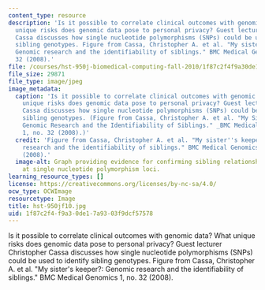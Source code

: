 ```yaml
---
content_type: resource
description: 'Is it possible to correlate clinical outcomes with genomic data? What
  unique risks does genomic data pose to personal privacy? Guest lecturer Christopher
  Cassa discusses how single nucleotide polymorphisms (SNPs) could be used to identify
  sibling genotypes. Figure from Cassa, Christopher A. et al. "My sister''s keeper?:
  Genomic research and the identifiability of siblings." BMC Medical Genomics 1, no.
  32 (2008).'
file: /courses/hst-950j-biomedical-computing-fall-2010/1f87c2f4f9a30de17a9303f9dcf57578_hst-950jf10.jpg
file_size: 29871
file_type: image/jpeg
image_metadata:
  caption: 'Is it possible to correlate clinical outcomes with genomic data? What
    unique risks does genomic data pose to personal privacy? Guest lecturer Christopher
    Cassa discusses how single nucleotide polymorphisms (SNPs) could be used to identify
    sibling genotypes. (Figure from Cassa, Christopher A. et al. "My Sister''s Keeper?:
    Genomic Research and the Identifiability of Siblings." _BMC Medical Genomics_
    1, no. 32 (2008).)'
  credit: 'Figure from Cassa, Christopher A. et al. "My sister''s keeper?: Genomic
    research and the identifiability of siblings." BMC Medical Genomics 1, no. 32
    (2008).'
  image-alt: Graph providing evidence for confirming sibling relationship given matches
    at single nucleotide polymorphism loci.
learning_resource_types: []
license: https://creativecommons.org/licenses/by-nc-sa/4.0/
ocw_type: OCWImage
resourcetype: Image
title: hst-950jf10.jpg
uid: 1f87c2f4-f9a3-0de1-7a93-03f9dcf57578
---
```

Is it possible to correlate clinical outcomes with genomic data? What unique risks does genomic data pose to personal privacy? Guest lecturer Christopher Cassa discusses how single nucleotide polymorphisms (SNPs) could be used to identify sibling genotypes. Figure from Cassa, Christopher A. et al. "My sister's keeper?: Genomic research and the identifiability of siblings." BMC Medical Genomics 1, no. 32 (2008).